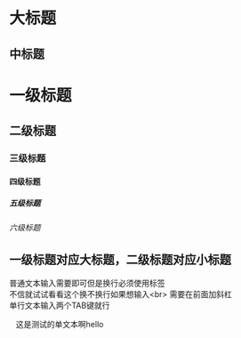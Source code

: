 大标题
=====
中标题
-----
# 一级标题
## 二级标题
### 三级标题
#### 四级标题
##### 五级标题
###### 六级标题

## **一级标题对应大标题，二级标题对应小标题** ## 

普通文本输入需要即可但是换行必须使用标签<br>
不信就试试看看这个换不换行如果想输入\<br> 需要在前面加斜杠<br>
单行文本输入两个TAB键就行

     这是测试的单文本啊hello
